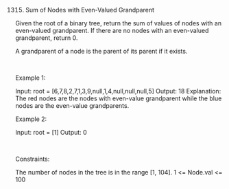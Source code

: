 1315. Sum of Nodes with Even-Valued Grandparent

Given the root of a binary tree, return the sum of values of nodes with an even-valued grandparent. If there are no nodes with an even-valued grandparent, return 0.

A grandparent of a node is the parent of its parent if it exists.

 

Example 1:

Input: root = [6,7,8,2,7,1,3,9,null,1,4,null,null,null,5]
Output: 18
Explanation: The red nodes are the nodes with even-value grandparent while the blue nodes are the even-value grandparents.


Example 2:

Input: root = [1]
Output: 0


 

Constraints:

The number of nodes in the tree is in the range [1, 104].
1 <= Node.val <= 100